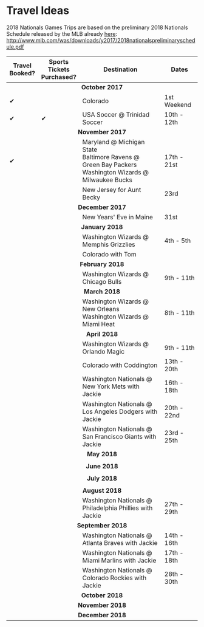 # Travel Ideas

2018 Nationals Games Trips are based on the preliminary 2018 Nationals Schedule released by the MLB already <a href = 'http://www.mlb.com/was/downloads/y2017/2018nationalspreliminaryschedule.pdf'>here</a>: http://www.mlb.com/was/downloads/y2017/2018nationalspreliminaryschedule.pdf
<table>
  <tr><thead>
    <th>Travel<br/>Booked?</th><th>Sports<br/>Tickets<br/>Purchased?</th><th align = 'center'>Destination</th><th>Dates</th>
    </thead></tr>
  <tr><td colspan = '4' align='center'><strong>October 2017</strong></td></tr>
  <tr><td>&#10004;</td><td></td><td>Colorado</td><td>1st Weekend</td></tr>
  <tr><td>&#10004;</td><td>&#10004;</td><td>USA Soccer @ Trinidad Soccer</td><td>10th - 12th</td></tr>
  <tr><td colspan = '4' align='center'><strong>November 2017</strong></td></tr>
  <tr><td>&#10004;</td><td></td><td>Maryland @ Michigan State<br/>Baltimore Ravens @ Green Bay Packers<br/>Washington Wizards @ Milwaukee Bucks</td><td>17th - 21st</td></tr>
  <tr><td></td><td></td><td>New Jersey for Aunt Becky</td><td>23rd</td></tr>
  <tr><td colspan = '4' align='center'><strong>December 2017</strong></td></tr>
  <tr><td></td><td></td><td>New Years' Eve in Maine</td><td>31st</td></tr>
  <tr><td colspan = '4' align='center'><strong>January 2018</strong></td></tr>
  <tr><td></td><td></td><td>Washington Wizards @ Memphis Grizzlies</td><td>4th - 5th</td></tr>
  <tr><td></td><td></td><td>Colorado with Tom</td><td></td></tr>
  <tr><td colspan = '4' align='center'><strong>February 2018</strong></td></tr>
  <tr><td></td><td></td><td>Washington Wizards @ Chicago Bulls</td><td>9th - 11th</td></tr>
  <tr><td colspan = '4' align='center'><strong>March 2018</strong></td></tr>
  <tr><td></td><td></td><td>Washington Wizards @ New Orleans<br/>Washington Wizards @ Miami Heat</td><td>8th - 11th</td></tr>
  <tr><td colspan = '4' align='center'><strong>April 2018</strong></td></tr>
  <tr><td></td><td></td><td>Washington Wizards @ Orlando Magic</td><td>9th - 11th</td></tr>
  <tr><td></td><td></td><td>Colorado with Coddington</td><td>13th - 20th</td></tr>
  <tr><td></td><td></td><td>Washington Nationals @ New York Mets with Jackie</td><td>16th - 18th</td></tr>
  <tr><td></td><td></td><td>Washington Nationals @ Los Angeles Dodgers with Jackie</td><td>20th - 22nd</td></tr>
  <tr><td></td><td></td><td>Washington Nationals @ San Francisco Giants with Jackie</td><td>23rd - 25th</td></tr>
  <tr><td colspan = '4' align='center'><strong>May 2018</strong></td></tr>
  <tr><td colspan = '4'></td></tr>
  <tr><td colspan = '4' align='center'><strong>June 2018</strong></td></tr>
  <tr><td colspan = '4'></td></tr>
  <tr><td colspan = '4' align='center'><strong>July 2018</strong></td></tr>
  <tr><td colspan = '4'></td></tr>
  <tr><td colspan = '4' align='center'><strong>August 2018</strong></td></tr>
  <tr><td></td><td></td><td>Washington Nationals @ Philadelphia Phillies with Jackie</td><td>27th - 29th</td></tr>
  <tr><td colspan = '4' align='center'><strong>September 2018</strong></td></tr>
  <tr><td></td><td></td><td>Washington Nationals @ Atlanta Braves with Jackie</td><td>14th - 16th</td></tr>
  <tr><td></td><td></td><td>Washington Nationals @ Miami Marlins with Jackie</td><td>17th - 18th</td></tr>
  <tr><td></td><td></td><td>Washington Nationals @ Colorado Rockies with Jackie</td><td>28th - 30th</td></tr>
  <tr><td colspan = '4' align='center'><strong>October 2018</strong></td></tr>
  <tr><td colspan = '4' align='center'><strong>November 2018</strong></td></tr>
  <tr><td colspan = '4' align='center'><strong>December 2018</strong></td></tr>
</table>

